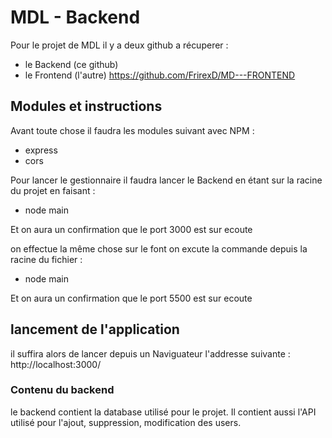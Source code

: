 # MDL - Backend

Pour le projet de MDL il y a deux github a récuperer : 

- le Backend  (ce github)
- le Frontend (l'autre)  https://github.com/FrirexD/MD---FRONTEND

## Modules et instructions 
Avant toute chose il faudra les modules suivant avec NPM : 
- express
- cors 


Pour lancer le gestionnaire il faudra lancer le Backend en étant sur la racine du projet en faisant :
- node main

Et on aura un confirmation que le port 3000 est sur ecoute 

on effectue la même chose sur le font on excute la commande depuis la racine du fichier :
- node main 

Et on aura un confirmation que le port 5500 est sur ecoute 

## lancement de l'application 

il suffira alors de lancer depuis un Naviguateur l'addresse suivante : http://localhost:3000/

### Contenu du backend 

le backend contient la database utilisé pour le projet.
Il contient aussi l'API utilisé pour l'ajout, suppression, modification des users. 
